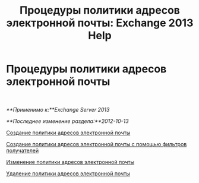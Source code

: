 ﻿---
title: 'Процедуры политики адресов электронной почты: Exchange 2013 Help'
TOCTitle: Процедуры политики адресов электронной почты
ms:assetid: 7b49b51d-265e-4857-a283-4368e858f8a5
ms:mtpsurl: https://technet.microsoft.com/ru-ru/library/Aa998940(v=EXCHG.150)
ms:contentKeyID: 50488492
ms.date: 04/30/2018
mtps_version: v=EXCHG.150
ms.translationtype: HT
---

# Процедуры политики адресов электронной почты

 

_**Применимо к:**Exchange Server 2013_

_**Последнее изменение раздела:**2012-10-13_

[Создание политики адресов электронной почты](create-an-email-address-policy-exchange-2013-help.md)

[Создание политики адресов электронной почты с помощью фильтров получателей](create-an-email-address-policy-by-using-recipient-filters-exchange-2013-help.md)

[Изменение политики адресов электронной почты](edit-an-email-address-policy-exchange-2013-help.md)

[Удаление политики адресов электронной почты](remove-an-email-address-policy-exchange-2013-help.md)

